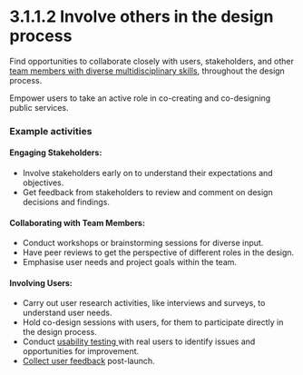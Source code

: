 # 3.1.1.2 Involve others in the design process

Find opportunities to collaborate closely with users, stakeholders, and other [team members with diverse multidisciplinary skills](https://govstack.gitbook.io/o/pxmRWOPoaU8fUAbbcrus/s/4D3oEcPGpYoKnwkQmCzJ/govstack-implementation-playbook/sample-digital-team-composition), throughout the design process.

Empower users to take an active role in co-creating and co-designing public services.

### Example activities

#### **Engaging Stakeholders:**

* Involve stakeholders early on to understand their expectations and objectives.
* Get feedback from stakeholders to review and comment on design decisions and findings.

#### **Collaborating with Team Members:**

* Conduct workshops or brainstorming sessions for diverse input.
* Have peer reviews to get the perspective of different roles in the design.
* Emphasise user needs and project goals within the team.

#### **Involving Users:**

* Carry out user research activities, like interviews and surveys, to understand user needs.
* Hold co-design sessions with users, for them to participate directly in the design process.
* Conduct [usability testing ](3.1.2.1-test-with-users.md)with real users to identify issues and opportunities for improvement.
* [Collect user feedback](3.1.3.2-monitor-performance/) post-launch.

&#x20;
